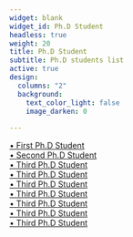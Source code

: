 ```yaml
---
widget: blank
widget_id: Ph.D Student
headless: true
weight: 20
title: Ph.D Student
subtitle: Ph.D students list
active: true
design:
  columns: "2"
  background:
    text_color_light: false
    image_darken: 0
    
---
```

[• First Ph.D Student](/../author/xulong-zhang/)<br/>
[• Second Ph.D Student](/../author/junhui-deng/)<br/>
[• Third Ph.D Student](/../author/xiaomin-sun/)<br/>
[• Third Ph.D Student](/../author/xiaomin-sun/)<br/>
[• Third Ph.D Student](/../author/xiaomin-sun/)<br/>
[• Third Ph.D Student](/../author/xiaomin-sun/)<br/>
[• Third Ph.D Student](/../author/xiaomin-sun/)<br/>
[• Third Ph.D Student](/../author/xiaomin-sun/)<br/>
[• Third Ph.D Student](/../author/xiaomin-sun/)<br/>
